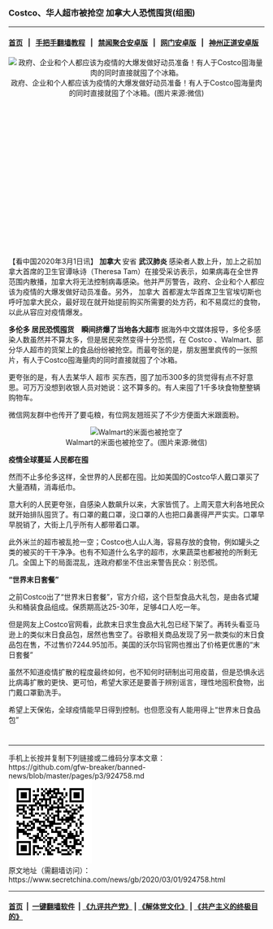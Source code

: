 ### Costco、华人超市被抢空 加拿大人恐慌囤货(组图)
------------------------

#### [首页](https://github.com/gfw-breaker/banned-news/blob/master/README.md) &nbsp;&nbsp;|&nbsp;&nbsp; [手把手翻墙教程](https://github.com/gfw-breaker/guides/wiki) &nbsp;&nbsp;|&nbsp;&nbsp; [禁闻聚合安卓版](https://github.com/gfw-breaker/bn-android) &nbsp;&nbsp;|&nbsp;&nbsp; [网门安卓版](https://github.com/oGate2/oGate) &nbsp;&nbsp;|&nbsp;&nbsp; [神州正道安卓版](https://github.com/SzzdOgate/update) 



<div class="article_right" style="fone-color:#000">
 <p style="text-align: center;">
  <img alt="政府、企业和个人都应该为疫情的大爆发做好动员准备！有人于Costco囤海量肉的同时直接就囤了个冰箱。" src="//img3.secretchina.com/pic/2020/3-1/p2638321a591213093-ss.jpg"/>
  <br>
   政府、企业和个人都应该为疫情的大爆发做好动员准备！有人于Costco囤海量肉的同时直接就囤了个冰箱。(图片来源:微信)
   <span id="hideid" name="hideid" style="color:red;display:none;">
    <span href="https://www.secretchina.com">
    </span>
   </span>
  </br>
 </p>
 <div id="txt-mid1-t21-2017">
  <ins class="adsbygoogle" data-ad-client="ca-pub-1276641434651360" data-ad-slot="2451032099" style="display:inline-block;width:336px;height:280px">
  </ins>
  <div id="SC-22xxx">
  </div>
 </div>
 <p>
  【看中国2020年3月1日讯】
  <strong>
   加拿大
  </strong>
  安省
  <strong>
   武汉肺炎
  </strong>
  感染者人数上升，加上之前加拿大首席的卫生官谭咏诗（Theresa Tam）在接受采访表示，如果病毒在全世界范围内散播，加拿大将无法控制病毒感染。他并严厉警告，政府、企业和个人都应该为疫情的大爆发做好动员准备。另外，
  <span href="https://zh.wikipedia.org/wiki/%E5%8A%A0%E6%8B%BF%E5%A4%A7" target="_blank">
   加拿大
  </span>
  首都渥太华首席卫生官埃切斯也呼吁加拿大民众，最好现在就开始提前购买所需要的处方药，和不易腐烂的食物，以此从容应对疫情爆发。
  <span id="hideid" name="hideid" style="color:red;display:none;">
   <span href="https://www.secretchina.com">
   </span>
  </span>
 </p>
 <p>
  <strong>
   多伦多
  </strong>
  <strong>
   居民恐慌囤货　瞬间挤爆了当地各大超市
  </strong>
  据海外中文媒体报导，多伦多感染人数虽然并不算太多，但是居民突然变得十分恐慌，在
  <span href="https://www.secretchina.com/news/gb/tag/Costco" target="_blank">
   Costco
  </span>
  、Walmart、部分华人超市的货架上的食品纷纷被抢空。而最夸张的是，朋友圈里疯传的一张照片，有人于Costco囤海量肉的同时直接就囤了个冰箱。
 </p>
 <p>
  更夸张的是，有人去某华人
  <span href="https://www.secretchina.com/news/gb/tag/超市" target="_blank">
   超市
  </span>
  买东西，囤了加币300多的货觉得有点不好意思。可万万没想到收银人员对她说：这不算多的。有人来囤了1千多块食物整整辆购物车。
 </p>
 <p>
  微信网友群中也传开了要屯粮，有位网友翘班买了不少方便面大米跟面粉。
 </p>
 <p style="text-align:center">
  <img alt="Walmart的米面也被抢空了" src="//img3.secretchina.com/pic/2020/3-1/p2638322a142960477-ss.jpg"/>
  <br>
   Walmart的米面也被抢空了。(图片来源:微信)
  </br>
 </p>
 <p>
  <strong>
   疫情全球蔓延 人民都在囤
  </strong>
 </p>
 <p>
  然而不止多伦多这样，全世界的人民都在囤。比如美国的Costco华人戴口罩买了大量酒精，消毒纸巾。
 </p>
 <p>
  意大利的人民更夸张，自感染人数飙升以来，大家皆慌了。上周天意大利各地民众就开始排队囤货了。有口罩的戴口罩，没口罩的人也把口鼻裹得严严实实。口罩早早脱销了，大街上几乎所有人都带着口罩。
 </p>
 <p>
  此外米兰的超市被乱抢一空；Costco也人山人海，容易存放的食物，例如罐头之类的被买的干干净净。也有不知道什么名字的超市，水果蔬菜也都被抢的所剩无几。全国上下的局面混乱，连政府都坐不住出来警告民众：别恐慌。
 </p>
 <p>
  <strong>
   “世界末日套餐”
  </strong>
 </p>
 <p>
  之前Costco出了“世界末日套餐”，官方介绍，这个巨型食品大礼包，是由各式罐头和桶装食品组成。保质期高达25-30年，足够4口人吃一年。
 </p>
 <p>
  但是网友上Costco官网看，此款末日求生食品大礼包已经下架了。再转头看亚马逊上的类似末日食品包，居然也售空了。谷歌相关商品发现了另一款类似的末日食品包在售，不过售价7244.95加币。美国的沃尔玛官网也推出了价格更优惠的“末日套餐”
 </p>
 <p>
  虽然不知道疫情扩散的程度最终如何，也不知何时研制出可用疫苗，但是恐惧永远比病毒扩散的更快、更可怕，希望大家还是要善于辨别谣言，理性地囤积食物，出门戴口罩勤洗手。
 </p>
 <p>
  希望上天保佑，全球疫情能早日得到控制。也但愿没有人能用得上“世界末日食品包”
  <center>
   <div>
    <div id="txt-mid2-t22-2017" style="display: block;  max-height: 351px;  overflow: hidden;">
     <div id="SC-21xxx">
     </div>
     <ins class="adsbygoogle" data-ad-client="ca-pub-1276641434651360" data-ad-format="auto" data-ad-slot="4301710469" data-full-width-responsive="true" style="display:block">
     </ins>
    </div>
   </div>
  </center>
  <div style="padding-top:12px;">
  </div>
 </p>
</div>

<hr/>
手机上长按并复制下列链接或二维码分享本文章：<br/>
https://github.com/gfw-breaker/banned-news/blob/master/pages/p3/924758.md <br/>
<a href='https://github.com/gfw-breaker/banned-news/blob/master/pages/p3/924758.md'><img src='https://github.com/gfw-breaker/banned-news/blob/master/pages/p3/924758.md.png'/></a> <br/>
原文地址（需翻墙访问）：https://www.secretchina.com/news/gb/2020/03/01/924758.html


------------------------
#### [首页](https://github.com/gfw-breaker/banned-news/blob/master/README.md) &nbsp;|&nbsp; [一键翻墙软件](https://github.com/gfw-breaker/nogfw/blob/master/README.md) &nbsp;| [《九评共产党》](https://github.com/gfw-breaker/9ping.md/blob/master/README.md#九评之一评共产党是什么) | [《解体党文化》](https://github.com/gfw-breaker/jtdwh.md/blob/master/README.md) | [《共产主义的终极目的》](https://github.com/gfw-breaker/gczydzjmd.md/blob/master/README.md)


<img src='http://gfw-breaker.win/banned-news/pages/p3/924758.md' width='0px' height='0px'/>